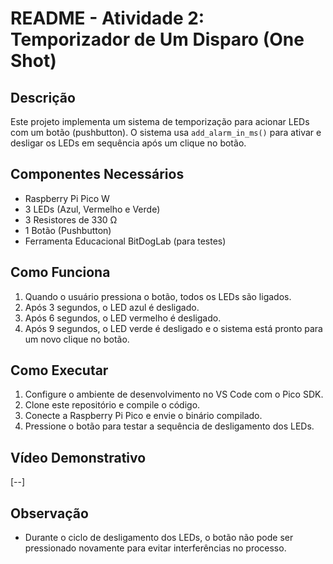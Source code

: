 

# README - Atividade 2: Temporizador de Um Disparo (One Shot)

## Descrição
Este projeto implementa um sistema de temporização para acionar LEDs com um botão (pushbutton). O sistema usa `add_alarm_in_ms()` para ativar e desligar os LEDs em sequência após um clique no botão.

## Componentes Necessários
- Raspberry Pi Pico W
- 3 LEDs (Azul, Vermelho e Verde)
- 3 Resistores de 330 Ω
- 1 Botão (Pushbutton)
- Ferramenta Educacional BitDogLab (para testes)

## Como Funciona
1. Quando o usuário pressiona o botão, todos os LEDs são ligados.
2. Após 3 segundos, o LED azul é desligado.
3. Após 6 segundos, o LED vermelho é desligado.
4. Após 9 segundos, o LED verde é desligado e o sistema está pronto para um novo clique no botão.

## Como Executar
1. Configure o ambiente de desenvolvimento no VS Code com o Pico SDK.
2. Clone este repositório e compile o código.
3. Conecte a Raspberry Pi Pico e envie o binário compilado.
4. Pressione o botão para testar a sequência de desligamento dos LEDs.

## Vídeo Demonstrativo
[--]

## Observação
- Durante o ciclo de desligamento dos LEDs, o botão não pode ser pressionado novamente para evitar interferências no processo.

